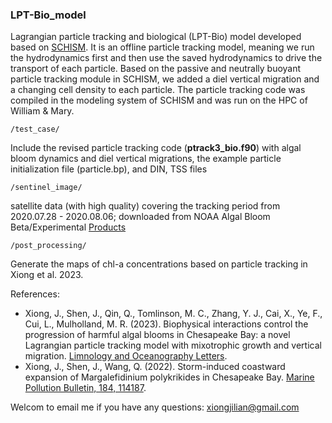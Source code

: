 ### LPT-Bio_model
Lagrangian particle tracking and biological (LPT-Bio) model developed based on [SCHISM](https://github.com/schism-dev/schism). It is an offline particle tracking model, meaning we run the hydrodynamics first and then use the saved hydrodynamics to drive the transport of each particle. Based on the passive and neutrally buoyant particle tracking module in SCHISM, we added a diel vertical migration and a changing cell density to each particle. The particle tracking code was compiled in the modeling system of SCHISM and was run on the HPC of William & Mary.


`/test_case/`

Include the revised particle tracking code (**ptrack3_bio.f90**) with algal bloom dynamics and diel vertical migrations, the example particle initialization file (particle.bp), and DIN, TSS files

`/sentinel_image/`

satellite data (with high quality) covering the tracking period from 2020.07.28 - 2020.08.06; downloaded from NOAA Algal Bloom Beta/Experimental [Products](https://coastwatch.noaa.gov/cw_html/NCCOS.html)

`/post_processing/`

Generate the maps of chl-a concentrations based on particle tracking in Xiong et al. 2023. 


References:

- Xiong, J., Shen, J., Qin, Q., Tomlinson, M. C., Zhang, Y. J., Cai, X., Ye, F., Cui, L., Mulholland, M. R. (2023). Biophysical interactions control the progression of harmful algal blooms in Chesapeake Bay: a novel Lagrangian particle tracking model with mixotrophic growth and vertical migration. [Limnology and Oceanography Letters](https://aslopubs.onlinelibrary.wiley.com/doi/full/10.1002/lol2.10308).
- Xiong, J., Shen, J., Wang, Q. (2022). Storm-induced coastward expansion of Margalefidinium polykrikides in Chesapeake Bay. [Marine Pollution Bulletin, 184, 114187](https://www.sciencedirect.com/science/article/abs/pii/S0025326X22008694).



Welcom to email me if you have any questions: xiongjilian@gmail.com